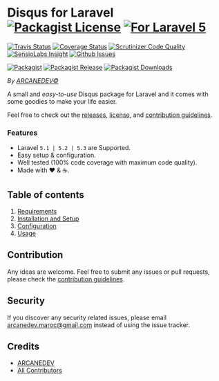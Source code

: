 # Disqus for Laravel  [![Packagist License][badge_license]](LICENSE.md) [![For Laravel 5][badge_laravel]][link-github-repo]

[![Travis Status][badge_build]][link-travis]
[![Coverage Status][badge_coverage]][link-scrutinizer]
[![Scrutinizer Code Quality][badge_quality]][link-scrutinizer]
[![SensioLabs Insight][badge_insight]][link-insight]
[![Github Issues][badge_issues]][link-github-issues]

[![Packagist][badge_package]][link-packagist]
[![Packagist Release][badge_release]][link-packagist]
[![Packagist Downloads][badge_downloads]][link-packagist]

*By [ARCANEDEV&copy;](http://www.arcanedev.net/)*

A small and *easy-to-use* Disqus package for Laravel and it comes with some goodies to make your life easier.

Feel free to check out the [releases](https://github.com/ARCANEDEV/LaravelDisqus/releases), [license](LICENSE.md), and [contribution guidelines](CONTRIBUTING.md).

### Features

  * Laravel `5.1 | 5.2 | 5.3` are Supported.
  * Easy setup & configuration.
  * Well tested (100% code coverage with maximum code quality).
  * Made with :heart: &amp; :coffee:.

## Table of contents

  1. [Requirements](_docs/1-Requirements.md)
  2. [Installation and Setup](_docs/2-Installation-and-Setup.md)
  3. [Configuration](_docs/3-Configuration.md)
  4. [Usage](_docs/4-Usage.md)

## Contribution

Any ideas are welcome. Feel free to submit any issues or pull requests, please check the [contribution guidelines](CONTRIBUTING.md).

## Security

If you discover any security related issues, please email arcanedev.maroc@gmail.com instead of using the issue tracker.

## Credits

- [ARCANEDEV][link-author]
- [All Contributors][link-contributors]

[badge_license]:     https://img.shields.io/packagist/l/arcanedev/laravel-disqus.svg?style=flat-square
[badge_laravel]:     https://img.shields.io/badge/Laravel-%205.1|5.2|5.3-orange.svg?style=flat-square
[badge_build]:       https://img.shields.io/travis/ARCANEDEV/LaravelDisqus.svg?style=flat-square
[badge_coverage]:    https://img.shields.io/scrutinizer/coverage/g/ARCANEDEV/LaravelDisqus.svg?style=flat-square
[badge_quality]:     https://img.shields.io/scrutinizer/g/ARCANEDEV/LaravelDisqus.svg?style=flat-square
[badge_insight]:     https://img.shields.io/sensiolabs/i/[id].svg?style=flat-square
[badge_issues]:      https://img.shields.io/github/issues/ARCANEDEV/LaravelDisqus.svg?style=flat-square
[badge_package]:     https://img.shields.io/badge/package-arcanedev/laravel--disqus-blue.svg?style=flat-square
[badge_release]:     https://img.shields.io/packagist/v/arcanedev/laravel-disqus.svg?style=flat-square
[badge_downloads]:   https://img.shields.io/packagist/dt/arcanedev/laravel-disqus.svg?style=flat-square

[link-author]:        https://github.com/arcanedev-maroc
[link-github-repo]:   https://github.com/ARCANEDEV/LaravelDisqus
[link-github-issues]: https://github.com/ARCANEDEV/LaravelDisqus/issues
[link-contributors]:  https://github.com/ARCANEDEV/LaravelDisqus/graphs/contributors
[link-packagist]:     https://packagist.org/packages/arcanedev/laravel-disqus
[link-travis]:        https://travis-ci.org/ARCANEDEV/LaravelDisqus
[link-scrutinizer]:   https://scrutinizer-ci.com/g/ARCANEDEV/LaravelDisqus/?branch=master
[link-insight]:       https://insight.sensiolabs.com/projects/[id]
